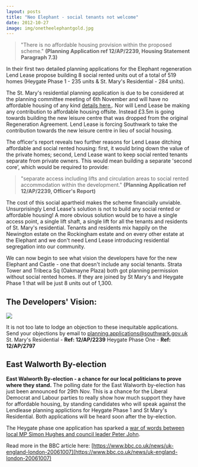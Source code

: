 ```yaml
---
layout: posts
title: "Neo Elephant - social tenants not welcome"
date: 2012-10-27
image: img/onetheelephantgold.jpg
---
```

>"There is no affordable housing provision within the proposed scheme." __(Planning Application ref 12/AP/2239,  Housing Statement Paragraph 7.3)__ 

In their first two detailed planning applications for the Elephant regeneration Lend Lease propose building 8 social rented units out of a total of 519 homes (Heygate Phase 1 - 235 units & St. Mary's Residential - 284 units).

The St. Mary's residential planning application is due to be considered at the planning committee meeting of 6th November and will have no affordable housing of any kind [details here.](https://crappistmartin.github.io/images/planningcommittee.png). Nor will Lend Lease be making any contribution to affordable housing offsite. Instead £3.5m is going towards building the new leisure centre that was dropped from the original Regeneration Agreement. Lend Lease is forcing Southwark to take the contribution towards the new leisure centre in lieu of social housing. 

The officer's report reveals two further reasons for Lend Lease ditching affordable and social rented housing: first, it would bring down the value of the private homes; second, Lend Lease want to keep social rented tenants separate from private owners. This would mean building a separate 'second core', which would be required to provide: 

>"separate access including lifts and circulation areas to social rented accommodation within the development." __(Planning Application ref 12/AP/2239,  Officer's Report)__

The cost of this social apartheid makes the scheme financially unviable. Unsurprisingly Lend Lease's solution is not to build any social rented or affordable housing! A more obvious solution would be to have a single access point, a single lift shaft, a single lift for all the tenants and residents of St. Mary's residential. Tenants and residents mix happily on the Newington estate on the Rockingham estate and on every other estate at the Elephant and we don't need Lend Lease introducing residential segregation into our community. 

We can now begin to see what vision the developers have for the new Elephant and Castle - one that doesn't include any social tenants.  Strata Tower and Tribeca Sq (Oakmayne Plaza) both got planning permission without social rented homes. If they are joined by St Mary's and Heygate Phase 1 that will be just 8 units out of 1,300.

## The Developers' Vision:
![](https://crappistmartin.github.io/images/socialunits.png)

It is not too late to lodge an objection to these inequitable applications.  
Send your objections by email to planning.applications@southwark.gov.uk  
St. Mary's Residential - __Ref: 12/AP/2239__
Heygate Phase One - __Ref: 12/AP/2797__

## East Walworth By-election 
__East Walworth By-election - a chance for our local politicians to prove where they stand.__
The polling date for the East Walworth by-election has just been announced for 29th Nov. This is a chance for the Liberal Democrat and Labour parties to really show how much support they have for affordable housing, by standing candidates who will speak against the Lendlease planning applictions for Heygate Phase 1 and St Mary's Residential. Both applications will be heard soon after the by-election.

The Heygate phase one application has sparked a [war of words between local MP Simon Hughes and council leader Peter John](https://crappistmartin.github.io/images/SHughesSLPOct2012.pdf).  

Read more in the BBC article here: [https://www.bbc.co.uk/news/uk-england-london-20061007](https://www.bbc.co.uk/news/uk-england-london-20061007) 
